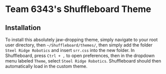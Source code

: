 # Team 6343's Shuffleboard Theme

## Installation
To install this absolutely jaw-dropping theme, simply navigate to your root user directory, then `~/Shuffleboard/themes/`, then simply add the folder `Steel Ridge Robotics` and insert `srr.css` into the new folder. 
In Shuffleboard, press `Ctrl + ,` to open preferences, then in the dropdown menu labeled `Theme`, select `Steel Ridge Robotics`. Shuffleboard should then automatically load in the custom theme.
